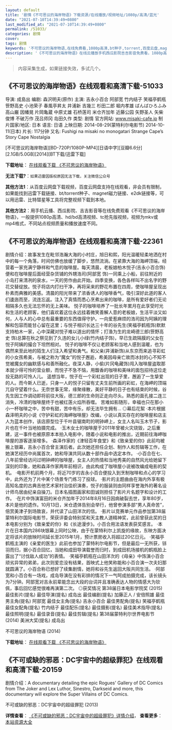 ```yaml
---
layout: default
title: '剧情《不可思议的海岸物语》下载资源/在线播放/视频地址/1080p/高清/蓝光'
date: "2021-07-10T14:39:49+0800"
last_modified_at: "2021-07-10T14:39:49+0800"
permalink: /51033/
categories: 剧情
cover:
tags: 剧情
keywords: '不可思议的海岸物语,在线免费看,1080p高清,bt种子,torrent,百度云盘,magnet,磁力链,迅雷下载资源'
description: '《不可思议的海岸物语》在线云播放手机西瓜影院吉吉影音免费看，1080p高清bd/hd未删减完整版和tc抢先枪版，mkv/mp4格式，附带bt/torrent种子、magnet/磁力链、百度云盘、网盘资源迅雷下载链接'
---
```


>内容采集生成，如果链接失效，多试几个。


## 《不可思议的海岸物语》在线观看和高清下载-51033

导演: 成島出 编剧: 森沢明夫(原作) 主演: 吉永小百合 阿部宽 竹内结子 笑福亭鹤瓶 笹野高史 小池荣子 春風亭昇太 井浦新 吉幾三 杉田二郎 堀内孝雄 ばんばひろふみ 高山巌 因幡晃 片岡亀蔵 中原丈雄 石桥莲司 米仓齐加年 近藤公园 矢野圣人 矢柴俊博 不破万作 茂吕师冈 岛田久作 类型: 剧情 官方网站: www.misaki-cafe.jp 制片国家/地区: 日本 语言: 日语 上映日期: 2014-08-29(蒙特利尔电影节) 2014-10-11(日本) 片长: 117分钟 又名: Fushigi na misaki no monogatari Strange Cape’s Story Cape Nostalgia


[不可思议的海岸物语][BD-720P/1080P-MP4][日语中字][豆瓣6.6分][2.1GB/5.0GB][2014][BT下载/迅雷下载]

**下载地址**： [在线观看下载 《不可思议的海岸物语》](https://www.btdx8.com/torrent/fushigi_na_misaki_no_monogatari_2014.html) 


**无法下载?**：`如果迅雷因版权原因无法下载，关注微信公众号 `

**其他方法1**：从百度云网盘下载视频，百度云网盘支持在线观看，非会员有限制，如果能找到迅雷下载链接、bt/torrent种子、magnet磁力链接、e2dk链接等，可以用迅雷、比特彗星等工具将完整视频下载到本地。

**其他方法2**：用手机云播、西瓜影院、吉吉影音等在线免费观看《不可思议的海岸物语》，一般提供1080p高清、hd/bd高清视频、tc抢先版视频，视频为mkv或mp4格式，不同站点视频质量和播放速度不同。


## 《不可思议的海岸物语》在线观看和高清下载-22361

剧情介绍：故事发生在毗邻浩瀚大海的小村庄，旭日和熙，阳光温暖轻柔地洒在村中的每一个角落，时间仿佛也放缓了脚步，悠然流淌。在紧靠大海的海岬顶端，经营着一家充满宁静祥和气息的咖啡屋。每天清晨，老板娘柏木悦子(吉永小百合饰)便和在咖啡屋后面经营杂货铺的外甥浩司(阿部宽 饰)一同乘上小船，前往附近的小岛打来清冽的泉水，一天的劳作由此开始。四季变换，各色各样叫不出名字的野花交替绽放。悦子将店内打扫干净，再将采来的野花布置在四周，使咖啡屋呈现出朴素而典雅的美感。清晨的阳光带来了浓香诱人的咖啡香气，吸引深好此道的客人们逶迤而至，流连忘返。注入了真情而悉心烹煮出来的咖啡，是所有爱好者们无论相隔多久也无法忘怀的无上美味。   悦子的咖啡培养了一批长年累月在此享受时光和生活的老顾客，他们喜欢着这位永远挂着微笑善解人意的老板娘，生活平淡又如何，人与人的心中总有最重要的东西值得守护。一向爱惹麻烦的浩司因为阿姨的理解和包容而能甘心留在这里；与悦子相识长达三十年的谷先生(笑福亭鹤瓶饰)默默支持柏木一家，心中深藏对悦子难以道出的情怀；打渔为生的龙崎德三郎(笹野高史 饰)总算在秋之祭见到了久违的女儿小绿(竹内结子饰)，早已生疏隔膜的父女在悦子阿姨的撮合下坦然相对。   悦子的咖啡不仅让老顾客和当地人感到温暖，也为偶然来至此地的陌生人们注入希望和勇气。和父亲(井浦新饰)从东京而来追寻彩虹的小女孩希美，与被之称为“魔女”的悦子邂逅，希美因母亲亡故而冰封的心不知不觉被魔女的幽默感与和善所融化。夜深人静，小偷(片冈龟藏饰)闯入咖啡屋盗取那本就少得可怜的营业额，而悦子不急不恼，用馥香的咖啡和美味的面包招待这位走投无路的可怜人儿。   遥想当年，悦子在一个彩虹出现的日子里，邂逅了一生挚爱的人。而今斯人已逝，只身一人的悦子只留有丈夫生前所画的彩虹，在海岬的顶端兀自守望着什么。无奈世事无常，缘聚缘散，美好平静的日子也有结束的时候，谷先生因工作调动即将前往大阪，德三郎的生命则正走向尽头。熟悉的面孔接二连三消失，冷清的咖啡屋终于也被红莲火焰所吞噬。   苦难如影随形，幸福也只在那小小一杯咖啡之中，苦中有甜，苦中有乐，却无法毕生拥有…   ◎幕后花絮   ·本片根据森泽明夫的小说《守护彩虹的海岬咖啡屋》改编，小说以真实存在的咖啡屋和店主人为蓝本创作，该店原型位于千叶县锯南町的明钟岬上，女主人名叫玉木节子，影片也在千叶当地拍摄完成。   ·玉木女士的咖啡屋于2011年曾被火灾烧毁，之后重建，这一事件也被原原本本拍入电影中，随着小说和电影的推出，近期前往海岬咖啡屋的游客逐渐增多。   ·森泽作家的《津轻百年食堂》和《致亲爱的你》此前均被搬上银幕，吉永小百合曾主演后者。此次她还担任企划、制作人和剪辑等工作，在她演艺经历中尚属首次，她和导演共同从数十部作品中选定本作。   ·小百合在七、八年前曾经访问过明钟岬的咖啡屋，女主人的热情和当地秀美的自然风光给她留下深刻的印象，她和森泽作家两年前相识，由此构成了咖啡屋小说被改编成电影的契机。   ·电影开机前两个月，将近70岁的吉永小百合便投入到烹制咖啡和点心的学习中，此外还为了片中某个场景专门练习了投球。   ·影片的主题曲由在海内外享有极高知名度的古典吉他艺术家村治佳织演奏，悦子的服装则由同样享誉海外的著名设计师鸟居由纪亲自操刀。日本名插图画家和田诚则担任了影片片名题字和设计的工作。   ·在片中饰演富田的米仓齐加年于2014年8月16日因病破裂去世，享年80岁，本片是他的遗作。10月13日，米仓遗体告别会举行，他曾参演多部“男人真命苦”，倍赏美津子到场致哀，并代读了山田洋次的信。   ·影片以竞赛单元作品参加第38届蒙特利尔国际电影节，荣获评委会特别奖和天主教人道精神奖，此前曾获此奖的日本电影分别为《致亲爱的你》和《长途漫步》。小百合用法语发表获奖感言。   ·本片在日本国内286块银幕上同时公映，由于在蒙特利尔上凯旋的缘故，东映方面决定将该片的放映时间延长至2015年1月，预计票房收入将超过20亿日元。   ·笑福亭鹤瓶主演的《亲爱的医生》此前也参加了蒙特利尔电影节，但是最后一无所获，铩羽而归，据小百合回忆，当她和成田导演载誉而归时，到成田机场接机的鹤瓶脸上露出了“讨伐敌人成功”的表情。   ·笑福亭鹤瓶在山田洋次的《母亲》中饰演小百合顽劣异常的弟弟，此次则爱恋没有结果，首映式上他笑称能和小百合演一次夫妇那就圆满了。小百合称已想好了续集剧情，她将和谷先生返回大阪共同生活。   ·阿部宽和小百合有一场戏，成岛导演在没有彩排的情况下一气呵成拍摄完成，该长镜头为7分钟。阿部宽对吉永前辈能念出大段的台词并且准确表达人物的情感大为钦佩，事后回忆感觉很难再演第二次。   ◎获奖情况   第38届日本电影学院奖 (2015) 最佳影片(提名) 最佳导演(提名) 成岛出 最佳编剧(提名) 加藤正人 / 安倍照雄 最佳男主角(提名) 阿部宽 最佳女主角(提名) 吉永小百合 最佳男配角(提名) 笑福亭鹤瓶 最佳女配角(提名) 竹内结子 最佳配乐(提名) 最佳摄影(提名) 最佳美术指导(提名) 最佳照明(提名) 最佳录音(提名) 最佳剪辑(提名)   第38届蒙特利尔世界电影节 (2014) 美洲大奖(提名) 成岛出


不可思议的海岸物语 (2014)

**下载地址**： [在线观看下载 《不可思议的海岸物语》](https://www.btbtdy.me/btdy/dy533.html) 


## 《不可或缺的邪恶：DC宇宙中的超级罪犯》在线观看和高清下载-20159

剧情介绍：A documentary detailing the epic Rogues' Gallery of DC Comics from The Joker and Lex Luthor, Sinestro, Darkseid and more, this documentary will explore the Super Villains of DC Comics.


不可或缺的邪恶：DC宇宙中的超级罪犯 (2013)

**详情查看**： [《不可或缺的邪恶：DC宇宙中的超级罪犯》详情介绍](/movie/20159/)， **查看更多**：[本站资源大全](/movie/t/all/)


